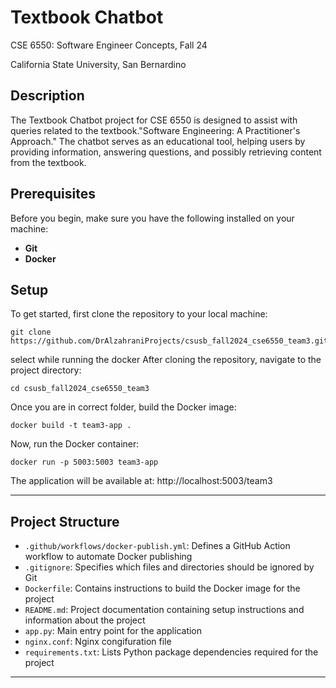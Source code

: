 # Textbook Chatbot 


CSE 6550: Software Engineer Concepts, Fall 24

California State University, San Bernardino
## Description
The Textbook Chatbot project for CSE 6550 is designed to assist with queries related to the textbook."Software Engineering: A Practitioner's Approach." The chatbot serves as an educational tool, helping users by providing information, answering questions, and possibly retrieving content from the textbook.

## Prerequisites
Before you begin, make sure you have the following installed on your machine:
- **Git**
- **Docker**

## Setup
To get started, first clone the repository to your local machine:
```
git clone https://github.com/DrAlzahraniProjects/csusb_fall2024_cse6550_team3.git
```


select while running the docker
After cloning the repository, navigate to the project directory:
```
cd csusb_fall2024_cse6550_team3
```


Once you are in correct folder, build the Docker image:
```
docker build -t team3-app .
```

Now, run the Docker container:
```
docker run -p 5003:5003 team3-app
```
The application will be available at:  http://localhost:5003/team3

<!-- Accessing Jupyter Notebook http://localhost:6003/ -->

---
## Project Structure

- `.github/workflows/docker-publish.yml`: Defines a GitHub Action workflow to automate Docker publishing
- `.gitignore`: Specifies which files and directories should be ignored by Git
- `Dockerfile`: Contains instructions to build the Docker image for the project
- `README.md`: Project documentation containing setup instructions and information about the project
- `app.py`: Main entry point for the application
- `nginx.conf`: Nginx congifuration file
- `requirements.txt`: Lists Python package dependencies required for the project

---
